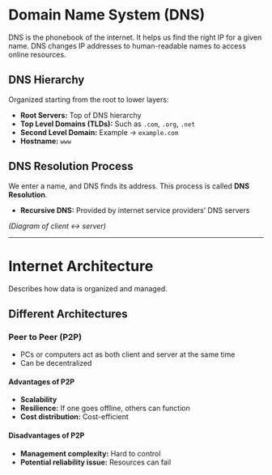 # Domain Name System (DNS)

DNS is the phonebook of the internet. It helps us find the right IP for a given name. DNS changes IP addresses to human-readable names to access online resources.  

## DNS Hierarchy
Organized starting from the root to lower layers:

- **Root Servers:** Top of DNS hierarchy  
- **Top Level Domains (TLDs):** Such as `.com`, `.org`, `.net`  
- **Second Level Domain:** Example → `example.com`  
- **Hostname:** `www`  

## DNS Resolution Process
We enter a name, and DNS finds its address. This process is called **DNS Resolution**.  

- **Recursive DNS:** Provided by internet service providers’ DNS servers  

*(Diagram of client ↔ server)*

---

# Internet Architecture

Describes how data is organized and managed.  

## Different Architectures

### Peer to Peer (P2P)
- PCs or computers act as both client and server at the same time  
- Can be decentralized  

#### Advantages of P2P
- **Scalability**  
- **Resilience:** If one goes offline, others can function  
- **Cost distribution:** Cost-efficient  

#### Disadvantages of P2P
- **Management complexity:** Hard to control  
- **Potential reliability issue:** Resources can fail
